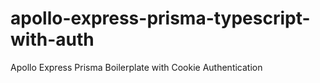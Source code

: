 # apollo-express-prisma-typescript-with-auth
Apollo Express Prisma Boilerplate with Cookie Authentication
